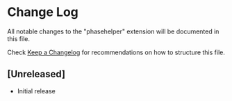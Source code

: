# Change Log

All notable changes to the "phasehelper" extension will be documented in this file.

Check [Keep a Changelog](http://keepachangelog.com/) for recommendations on how to structure this file.

## [Unreleased]

- Initial release